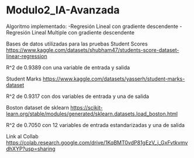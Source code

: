 # Modulo2_IA-Avanzada

Algoritmo implementado:
-Regresión Lineal con gradiente descendente
-Regresión Lineal Multiple con gradiente descendente

Bases de datos utilizadas para las pruebas 
Student Scores 
https://www.kaggle.com/datasets/shubham47/students-score-dataset-linear-regression 

R^2 de 0.9389 con una variable de entrada y salida

Student Marks
https://www.kaggle.com/datasets/yasserh/student-marks-dataset

R^2 de 0.9317 con dos variables de entrada y una de salida

Boston dataset de sklearn
https://scikit-learn.org/stable/modules/generated/sklearn.datasets.load_boston.html

R^2 de 0.7050 con 12 variables de entrada estandarizadas y una de salida

Link al Collab 
https://colab.research.google.com/drive/1KqBMT0vdP81gEzV_j_GxFvtkvmvdhXYP?usp=sharing 
